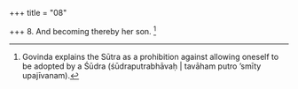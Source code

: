 +++
title = "08"

+++
8. And becoming thereby her son. [^4] 


[^4]:  Govinda explains the Sūtra as a prohibition against allowing oneself to be adopted by a Śūdra (śūdraputrabhāvaḥ | tavāham putro ’smīty upajīvanam).
